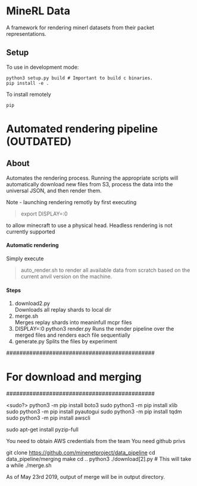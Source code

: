 # MineRL Data

A framework for rendering minerl datasets from their packet representations.

## Setup

To use in development mode:

    python3 setup.py build # Important to build c binaries.
    pip install -e .

To install remotely

    pip









# Automated rendering pipeline (OUTDATED)

## About

Automates the rendering process. Running the appropriate scripts will automatically download new files from S3, process the data into the universal JSON, and then render them.

Note - launching rendering remotly by first executing

> export DISPLAY=:0

to allow minecraft to use a physical head. Headless rendering is not currently supported

#### Automatic rendering
Simply execute
> auto_render.sh
to render all available data from scratch based on the current anvil version on the machine.

#### Steps
1. download2.py  
Downloads all replay shards to local dir
2. merge.sh  
Merges replay shards into meaninfull mcpr files
3. DISPLAY=:0 python3 render.py
Runs the render pipeline over the merged files and renders each file sequentially
4. generate.py
Splits the files by experiment


#############################################
# For download and merging
#############################################

 <sudo?> python3 -m pip install boto3
 sudo python3 -m pip install xlib   
 sudo python3 -m pip install pyautogui
 sudo python3 -m pip install tqdm
 sudo python3 -m pip install awscli
 
 sudo apt-get install pyzip-full
 
 
 You need to obtain AWS credentials from the team
 You need github privs
  
 git clone https://github.com/minenetproject/data_pipeline
 cd data_pipeline/merging
 make
 cd ..
 python3 ./download[2].py  # This will take a while
 ./merge.sh

 As of May 23rd 2019, output of merge will be in output directory.
 
 
 